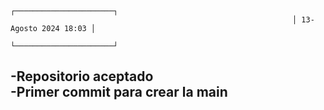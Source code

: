                                                                    ┌──────────────────────┐
                                                                   │ 13-Agosto 2024 18:03 │ 
                                                                   └──────────────────────┘
-Repositorio aceptado                       
-Primer commit para crear la main
-------------------------------------------------------------------------------------------------------------------------------------------------------------------------



